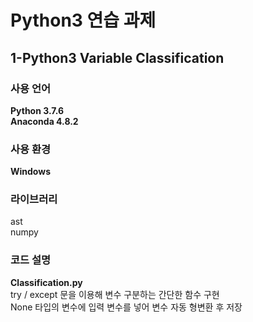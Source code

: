 # Python3 연습 과제
## 1-Python3 Variable Classification

### 사용 언어
**Python 3.7.6**  
**Anaconda 4.8.2**

### 사용 환경
**Windows**  

### 라이브러리
ast  
numpy

### 코드 설명
**Classification.py**  
try / except 문을 이용해 변수 구분하는 간단한 함수 구현  
None 타입의 변수에 입력 변수를 넣어 변수 자동 형변환 후 저장
